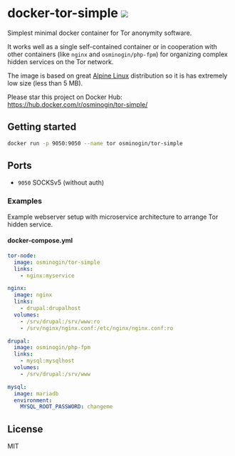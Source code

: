 # docker-tor-simple [![](https://images.microbadger.com/badges/image/osminogin/tor-simple.svg)](https://microbadger.com/images/osminogin/tor-simple)


Simplest minimal docker container for Tor anonymity software. 

It works well as a single self-contained container or in cooperation with other containers (like `nginx` and `osminogin/php-fpm`) for organizing complex hidden services on the Tor network.


The image is based on great [Alpine Linux](https://alpinelinux.org/) distribution so it is has extremely low size (less than 5 MB).

Please star this project on Docker Hub: https://hub.docker.com/r/osminogin/tor-simple/


## Getting started

```bash
docker run -p 9050:9050 --name tor osminogin/tor-simple
```


## Ports

* `9050` SOCKSv5 (without auth)


### Examples 

Example webserver setup with microservice architecture to arrange Tor hidden service. 


#### docker-compose.yml

```yaml
tor-node:
  image: osminogin/tor-simple
  links: 
    - nginx:myservice

nginx:
  image: nginx
  links:
    - drupal:drupalhost
  volumes:
    - /srv/drupal:/srv/www:ro
    - /srv/nginx/nginx.conf:/etc/nginx/nginx.conf:ro

drupal:
  image: osminogin/php-fpm
  links:
    - mysql:mysqlhost
  volumes:
    - /srv/drupal:/srv/www

mysql:
  image: mariadb
  environment:
    MYSQL_ROOT_PASSWORD: changeme
```


## License

MIT
